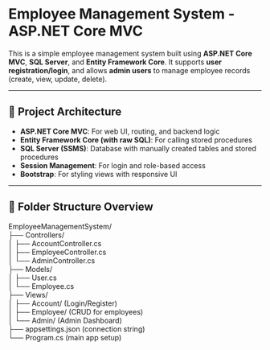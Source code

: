 # Employee Management System - ASP.NET Core MVC

This is a simple employee management system built using **ASP.NET Core MVC**, **SQL Server**, and **Entity Framework Core**. It supports **user registration/login**, and allows **admin users** to manage employee records (create, view, update, delete).

---

## 🧱 Project Architecture

- **ASP.NET Core MVC**: For web UI, routing, and backend logic
- **Entity Framework Core (with raw SQL)**: For calling stored procedures
- **SQL Server (SSMS)**: Database with manually created tables and stored procedures
- **Session Management**: For login and role-based access
- **Bootstrap**: For styling views with responsive UI

---

## 📁 Folder Structure Overview

EmployeeManagementSystem/<br/>
├── Controllers/<br/>
│ ├── AccountController.cs<br/>
│ ├── EmployeeController.cs<br/>
│ └── AdminController.cs<br/>
├── Models/<br/>
│ ├── User.cs<br/>
│ └── Employee.cs<br/>
├── Views/<br/>
│ ├── Account/ (Login/Register)<br/>
│ ├── Employee/ (CRUD for employees)<br/>
│ └── Admin/ (Admin Dashboard)<br/>
├── appsettings.json (connection string)<br/>
└── Program.cs (main app setup)<br/>
